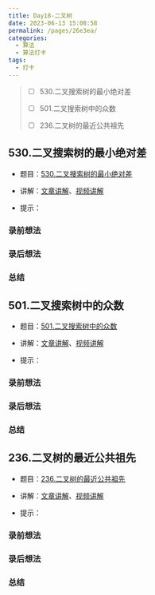 ```yaml
---
title: Day18-二叉树
date: 2023-06-13 15:08:58
permalink: /pages/26e3ea/
categories:
  - 算法
  - 算法打卡
tags:
  - 打卡
---
```


>  - [ ] 530.二叉搜索树的最小绝对差
>
>  - [ ] 501.二叉搜索树中的众数 
>
>  - [ ] 236.二叉树的最近公共祖先 
>

<!-- more -->

## 530.二叉搜索树的最小绝对差

+ 题目：[530.二叉搜索树的最小绝对差]()

+ 讲解：[文章讲解]()、[视频讲解]()

+ 提示：



### 录前想法

### 录后想法

### 总结



## 501.二叉搜索树中的众数 

+ 题目：[501.二叉搜索树中的众数 ]()

+ 讲解：[文章讲解]()、[视频讲解]()

+ 提示：



### 录前想法

### 录后想法

### 总结



## 236.二叉树的最近公共祖先

+ 题目：[236.二叉树的最近公共祖先]()

+ 讲解：[文章讲解]()、[视频讲解]()

+ 提示：



### 录前想法

### 录后想法

### 总结